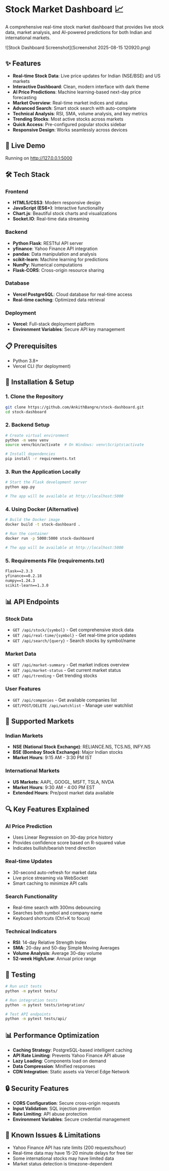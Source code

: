 # Stock Market Dashboard 📈

A comprehensive real-time stock market dashboard that provides live stock data, market analysis, and AI-powered predictions for both Indian and international markets.

![Stock Dashboard Screenshot](Screenshot 2025-08-15 120920.png)

## ✨ Features

- **Real-time Stock Data**: Live price updates for Indian (NSE/BSE) and US markets
- **Interactive Dashboard**: Clean, modern interface with dark theme
- **AI Price Predictions**: Machine learning-based next-day price forecasting
- **Market Overview**: Real-time market indices and status
- **Advanced Search**: Smart stock search with auto-complete
- **Technical Analysis**: RSI, SMA, volume analysis, and key metrics
- **Trending Stocks**: Most active stocks across markets
- **Quick Access**: Pre-configured popular stocks sidebar
- **Responsive Design**: Works seamlessly across devices

## 🚀 Live Demo

Running on http://127.0.0.1:5000

## 🛠️ Tech Stack

### Frontend
- **HTML5/CSS3**: Modern responsive design
- **JavaScript (ES6+)**: Interactive functionality
- **Chart.js**: Beautiful stock charts and visualizations
- **Socket.IO**: Real-time data streaming

### Backend
- **Python Flask**: RESTful API server
- **yfinance**: Yahoo Finance API integration
- **pandas**: Data manipulation and analysis
- **scikit-learn**: Machine learning for predictions
- **NumPy**: Numerical computations
- **Flask-CORS**: Cross-origin resource sharing

### Database
- **Vercel PostgreSQL**: Cloud database for real-time access
- **Real-time caching**: Optimized data retrieval

### Deployment
- **Vercel**: Full-stack deployment platform
- **Environment Variables**: Secure API key management

## 📋 Prerequisites

- Python 3.8+
- Vercel CLI (for deployment)

## 🔧 Installation & Setup

### 1. Clone the Repository
```bash
git clone https://github.com/AnkithBangre/stock-dashboard.git
cd stock-dashboard
```

### 2. Backend Setup
```bash
# Create virtual environment
python -m venv venv
source venv/bin/activate  # On Windows: venv\Scripts\activate

# Install dependencies
pip install -r requirements.txt
```

### 3. Run the Application Locally
```bash
# Start the Flask development server
python app.py

# The app will be available at http://localhost:5000
```

### 4. Using Docker (Alternative)
```bash
# Build the Docker image
docker build -t stock-dashboard .

# Run the container
docker run -p 5000:5000 stock-dashboard

# The app will be available at http://localhost:5000
```

### 5. Requirements File (requirements.txt)
```txt
Flask==2.3.3
yfinance==0.2.18
numpy==1.24.3
scikit-learn==1.3.0
```

## 📊 API Endpoints

### Stock Data
- `GET /api/stock/{symbol}` - Get comprehensive stock data
- `GET /api/real-time/{symbol}` - Get real-time price updates
- `GET /api/search/{query}` - Search stocks by symbol/name

### Market Data
- `GET /api/market-summary` - Get market indices overview
- `GET /api/market-status` - Get current market status
- `GET /api/trending` - Get trending stocks

### User Features
- `GET /api/companies` - Get available companies list
- `GET/POST/DELETE /api/watchlist` - Manage user watchlist

## 📱 Supported Markets

### Indian Markets
- **NSE (National Stock Exchange)**: RELIANCE.NS, TCS.NS, INFY.NS
- **BSE (Bombay Stock Exchange)**: Major Indian stocks
- **Market Hours**: 9:15 AM - 3:30 PM IST

### International Markets
- **US Markets**: AAPL, GOOGL, MSFT, TSLA, NVDA
- **Market Hours**: 9:30 AM - 4:00 PM EST
- **Extended Hours**: Pre/post market data available

## 🔍 Key Features Explained

### AI Price Prediction
- Uses Linear Regression on 30-day price history
- Provides confidence score based on R-squared value
- Indicates bullish/bearish trend direction

### Real-time Updates
- 30-second auto-refresh for market data
- Live price streaming via WebSocket
- Smart caching to minimize API calls

### Search Functionality
- Real-time search with 300ms debouncing
- Searches both symbol and company name
- Keyboard shortcuts (Ctrl+K to focus)

### Technical Indicators
- **RSI**: 14-day Relative Strength Index
- **SMA**: 20-day and 50-day Simple Moving Averages
- **Volume Analysis**: Average 30-day volume
- **52-week High/Low**: Annual price range

## 🧪 Testing

```bash
# Run unit tests
python -m pytest tests/

# Run integration tests
python -m pytest tests/integration/

# Test API endpoints
python -m pytest tests/api/
```

## 📊 Performance Optimization

- **Caching Strategy**: PostgreSQL-based intelligent caching
- **API Rate Limiting**: Prevents Yahoo Finance API abuse
- **Lazy Loading**: Components load on demand
- **Data Compression**: Minified responses
- **CDN Integration**: Static assets via Vercel Edge Network

## 🔒 Security Features

- **CORS Configuration**: Secure cross-origin requests
- **Input Validation**: SQL injection prevention
- **Rate Limiting**: API abuse protection
- **Environment Variables**: Secure credential management

## 🐛 Known Issues & Limitations

- Yahoo Finance API has rate limits (200 requests/hour)
- Real-time data may have 15-20 minute delays for free tier
- Some international stocks may have limited data
- Market status detection is timezone-dependent
